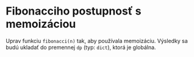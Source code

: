 # Fibonacciho postupnosť s memoizáciou

Uprav funkciu `fibonacci(n)` tak, aby používala memoizáciu. Výsledky sa budú ukladať do premennej `dp` (typ: `dict`), ktorá je globálna.

